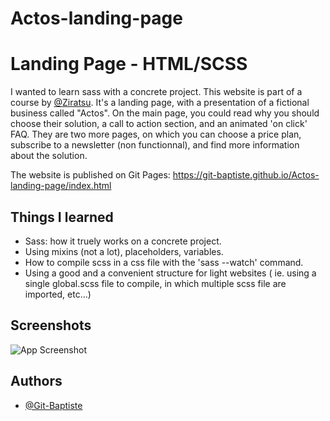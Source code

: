 # Actos-landing-page

# Landing Page - HTML/SCSS

I wanted to learn sass with a concrete project. This website is part of a course by [@Ziratsu](https://github.com/Ziratsu).
It's a landing page, with a presentation of a fictional business called "Actos". On the main page, you could read why you should choose their solution, a call to action section, and an animated 'on click' FAQ. They are two more pages, on which you can choose a price plan, subscribe to a newsletter (non functionnal), and find more information about the solution.

The website is published on Git Pages: https://git-baptiste.github.io/Actos-landing-page/index.html 


## Things I learned
  
  - Sass: how it truely works on a concrete project.
  - Using mixins (not a lot), placeholders, variables.
  - How to compile scss in a css file with the 'sass --watch' command.
  - Using a good and a convenient structure for light websites ( ie. using a single global.scss file to compile, in which multiple scss file are imported, etc...)


## Screenshots

![App Screenshot](https://user-images.githubusercontent.com/75739697/163141966-348c9641-8607-4912-8abb-05ae52f8abc0.png)





## Authors

- [@Git-Baptiste](https://github.com/Git-Baptiste)
